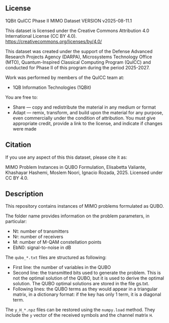 ## License 
1QBit QuICC Phase II MIMO Dataset
VERSION v2025-08-11.1

This dataset is licensed under the Creative Commons Attribution 4.0 International License (CC BY 4.0). 
https://creativecommons.org/licenses/by/4.0/

This dataset was created under the support of the Defense Advanced Research Projects Agency (DARPA), Microsystems Technology Office (MTO), Quantum-Inspired Classical Computing Program (QuICC) and conducted for Phase II of this program during the period 2025-2027.

Work was performed by members of the QuICC team at:

-	1QB Information Technologies (1QBit)

You are free to:
-	Share — copy and redistribute the material in any medium or format
-	Adapt — remix, transform, and build upon the material for any purpose, even commercially under the condition of attribution.  You must give appropriate credit, provide a link to the license, and indicate if changes were made 

## Citation 
If you use any aspect of this this dataset, please cite it as: 

MIMO Problem Instances in QUBO Formulation, Elisabetta Valiante, Khashayar
Hashemi, Moslem Noori, Ignacio Rozada,
2025.  Licensed under CC BY 4.0.

## Description

This repository contains instances of MIMO problems formulated as QUBO. 

The folder name provides information on the problem parameters, in particular: 

- Nt: number of transmitters 
- Nr: number of receivers 
- M: number of M-QAM constellation points 
- EbN0: signal-to-noise in dB  

The `qubo_*.txt` files are structured as following: 

- First line: the number of variables in the QUBO 
- Second line: the transmitted bits used to generate the problem. This is not the optimal solution of the QUBO, but it is used to derive the optimal solution. The QUBO optimal solutions are stored in the file gs.txt. 
- Following lines: the QUBO terms as they would appear in a triangular matrix,
  in a dictionary format: if the key has only 1 term, it is a diagonal term. 

The `y_H_*.npz` files can be restored using the `numpy.load` method. They
include the `y` vector of the received symbols and the channel matrix `H`.
